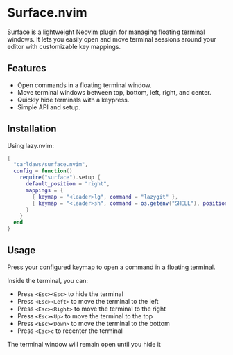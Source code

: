 # Surface.nvim

Surface is a lightweight Neovim plugin for managing floating terminal windows.
It lets you easily open and move terminal sessions around your editor with customizable key mappings.

## Features

- Open commands in a floating terminal window.
- Move terminal windows between top, bottom, left, right, and center.
- Quickly hide terminals with a keypress.
- Simple API and setup.

## Installation

Using lazy.nvim:

```lua
{
  "carldaws/surface.nvim",
  config = function()
    require("surface").setup {
      default_position = "right",
      mappings = {
        { keymap = "<leader>lg", command = "lazygit" },
        { keymap = "<leader>sh", command = os.getenv("SHELL"), position = "center" },
      }
    }
  end
}
```

## Usage

Press your configured keymap to open a command in a floating terminal.

Inside the terminal, you can:

- Press `<Esc><Esc>` to hide the terminal
- Press `<Esc><Left>` to move the terminal to the left
- Press `<Esc><Right>` to move the terminal to the right
- Press `<Esc><Up>` to move the terminal to the top
- Press `<Esc><Down>` to move the terminal to the bottom
- Press `<Esc>c` to recenter the terminal

The terminal window will remain open until you hide it

